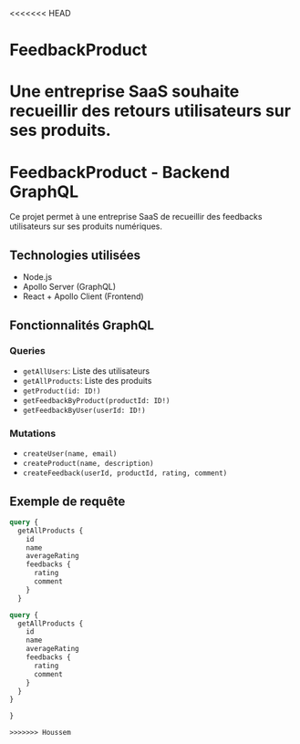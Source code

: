 <<<<<<< HEAD
# FeedbackProduct
Une entreprise SaaS souhaite recueillir des retours utilisateurs sur ses produits.
=======
# FeedbackProduct - Backend GraphQL

Ce projet permet à une entreprise SaaS de recueillir des feedbacks utilisateurs sur ses produits numériques.

## Technologies utilisées
- Node.js
- Apollo Server (GraphQL)
- React + Apollo Client (Frontend)

## Fonctionnalités GraphQL

### Queries
- `getAllUsers`: Liste des utilisateurs
- `getAllProducts`: Liste des produits
- `getProduct(id: ID!)`
- `getFeedbackByProduct(productId: ID!)`
- `getFeedbackByUser(userId: ID!)`

### Mutations
- `createUser(name, email)`
- `createProduct(name, description)`
- `createFeedback(userId, productId, rating, comment)`

## Exemple de requête
```graphql
query {
  getAllProducts {
    id
    name
    averageRating
    feedbacks {
      rating
      comment
    }
  }

query {
  getAllProducts {
    id
    name
    averageRating
    feedbacks {
      rating
      comment
    }
  }
}

}

>>>>>>> Houssem
